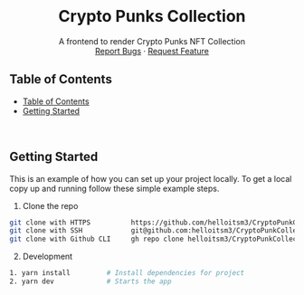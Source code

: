 <!-- PROJECT LOGO -->
<br />
<div>
  <div align="center">
    <h1 style="font-weight: bold">Crypto Punks Collection</h1>
    <p align="center">
       A frontend to render Crypto Punks NFT Collection
        <br />
        <a href="https://github.com/helloitsm3/CryptoPunkCollection/issues">Report Bugs</a>
        ·
        <a href="https://github.com/helloitsm3/CryptoPunkCollection/issues">Request Feature</a>
    </p>
  </div>
</div>

<!-- TABLE OF CONTENTS -->

## Table of Contents

- [Table of Contents](#table-of-contents)
- [Getting Started](#getting-started)

<br />

<!-- GETTING STARTED -->

## Getting Started

This is an example of how you can set up your project locally. To get a local copy up and running follow these simple example steps.

1. Clone the repo

```sh
git clone with HTTPS          https://github.com/helloitsm3/CryptoPunkCollection.git
git clone with SSH            git@github.com:helloitsm3/CryptoPunkCollection.git
git clone with Github CLI     gh repo clone helloitsm3/CryptoPunkCollection
```

2. Development

```sh
1. yarn install         # Install dependencies for project
2. yarn dev             # Starts the app
```
